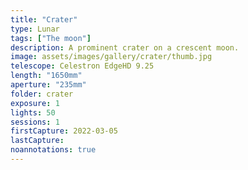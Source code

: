 ```yaml
---
title: "Crater"
type: Lunar
tags: ["The moon"]
description: A prominent crater on a crescent moon.
image: assets/images/gallery/crater/thumb.jpg
telescope: Celestron EdgeHD 9.25
length: "1650mm"
aperture: "235mm"
folder: crater
exposure: 1
lights: 50
sessions: 1
firstCapture: 2022-03-05 
lastCapture:
noannotations: true
---
```

